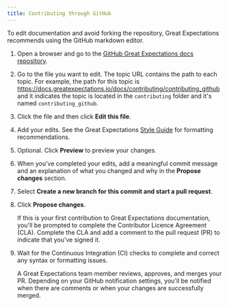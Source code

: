 ```yaml
---
title: Contributing through GitHub
---
```


To edit documentation and avoid forking the repository, Great Expectations recommends using the GitHub markdown editor.

1. Open a browser and go to the [GitHub Great Expectations docs repository](https://github.com/great-expectations/great_expectations/tree/develop/docs).

2. Go to the file you want to edit. The topic URL contains the path to each topic. For example, the path for this topic is <https://docs.greatexpectations.io/docs/contributing/contributing_github> and it indicates the topic is located in the `contributing` folder and it's named `contributing_github`.

3. Click the file and then click **Edit this file**.

4. Add your edits. See the Great Expectations [Style Guide](./style_guides/docs_style.md) for formatting recommendations.

5. Optional. Click **Preview** to preview your changes.

6. When you’ve completed your edits, add a meaningful commit message and an explanation of what you changed and why in the **Propose changes** section.

7. Select **Create a new branch for this commit and start a pull request**.

8. Click **Propose changes**.

    If this is your first contribution to Great Expectations documentation, you'll be prompted to complete the Contributor Licence Agreement (CLA). Complete the CLA and add a comment to the pull request (PR) to indicate that you’ve signed it.

9. Wait for the Continuous Integration (CI) checks to complete and correct any syntax or formatting issues.

    A Great Expectations team member reviews, approves, and merges your PR. Depending on your GitHub notification settings, you'll be notified when there are comments or when your changes are successfully merged.

